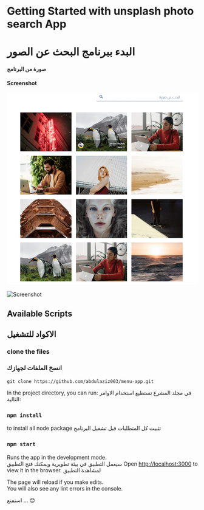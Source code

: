 # Getting Started with unsplash photo search App
# البدء ببرنامج البحث عن الصور

#### صورة من البرنامج 
#### Screenshot

![Screenshot](screenshot.png)

![Screenshot](screenshot2.png)




## Available Scripts
## الاكواد للتشغيل

### clone the files
### انسخ الملفات لجهازك

`git clone https://github.com/abdulaziz003/menu-app.git`


In the project directory, you can run:
في مجلد المشرع تستطيع استخدام الاوامر التالية:

### `npm install`

to install all node package
تثبيت كل المتطلبات قبل تشغيل البرنامج

### `npm start`

Runs the app in the development mode.\
سيعمل التطبيق في بيئة تطويرية ويمكنك فتح التطبيق
Open [http://localhost:3000](http://localhost:3000) to view it in the browser. لمشاهدة التطبيق

The page will reload if you make edits.\
You will also see any lint errors in the console.

استمتع ... 😊
